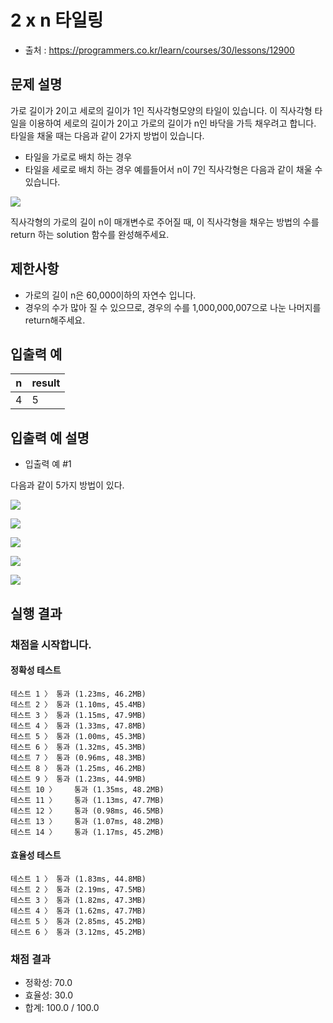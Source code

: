 # 2 x n 타일링
* 출처 : https://programmers.co.kr/learn/courses/30/lessons/12900

## 문제 설명
가로 길이가 2이고 세로의 길이가 1인 직사각형모양의 타일이 있습니다. 이 직사각형 타일을 이용하여 세로의 길이가 2이고 가로의 길이가 n인 바닥을 가득 채우려고 합니다. 타일을 채울 때는 다음과 같이 2가지 방법이 있습니다.

* 타일을 가로로 배치 하는 경우
* 타일을 세로로 배치 하는 경우
예를들어서 n이 7인 직사각형은 다음과 같이 채울 수 있습니다.

![](https://i.imgur.com/29ANX0f.png)

직사각형의 가로의 길이 n이 매개변수로 주어질 때, 이 직사각형을 채우는 방법의 수를 return 하는 solution 함수를 완성해주세요.

## 제한사항
* 가로의 길이 n은 60,000이하의 자연수 입니다.
* 경우의 수가 많아 질 수 있으므로, 경우의 수를 1,000,000,007으로 나눈 나머지를 return해주세요.

## 입출력 예
| n | result |
| --- | --- |
| 4 | 5 |

## 입출력 예 설명
* 입출력 예 #1

다음과 같이 5가지 방법이 있다.

![](https://i.imgur.com/keiKrD3.png)

![](https://i.imgur.com/O9GdTE0.png)

![](https://i.imgur.com/IZBmc6M.png)

![](https://i.imgur.com/29LWVzK.png)

![](https://i.imgur.com/z64JbNf.png)

## 실행 결과
### 채점을 시작합니다.
#### 정확성  테스트
```
테스트 1 〉	통과 (1.23ms, 46.2MB)
테스트 2 〉	통과 (1.10ms, 45.4MB)
테스트 3 〉	통과 (1.15ms, 47.9MB)
테스트 4 〉	통과 (1.33ms, 47.8MB)
테스트 5 〉	통과 (1.00ms, 45.3MB)
테스트 6 〉	통과 (1.32ms, 45.3MB)
테스트 7 〉	통과 (0.96ms, 48.3MB)
테스트 8 〉	통과 (1.25ms, 46.2MB)
테스트 9 〉	통과 (1.23ms, 44.9MB)
테스트 10 〉	통과 (1.35ms, 48.2MB)
테스트 11 〉	통과 (1.13ms, 47.7MB)
테스트 12 〉	통과 (0.98ms, 46.5MB)
테스트 13 〉	통과 (1.07ms, 48.2MB)
테스트 14 〉	통과 (1.17ms, 45.2MB)
```
#### 효율성  테스트
```
테스트 1 〉	통과 (1.83ms, 44.8MB)
테스트 2 〉	통과 (2.19ms, 47.5MB)
테스트 3 〉	통과 (1.82ms, 47.3MB)
테스트 4 〉	통과 (1.62ms, 47.7MB)
테스트 5 〉	통과 (2.85ms, 45.2MB)
테스트 6 〉	통과 (3.12ms, 45.2MB)
```
### 채점 결과
* 정확성: 70.0
* 효율성: 30.0
* 합계: 100.0 / 100.0